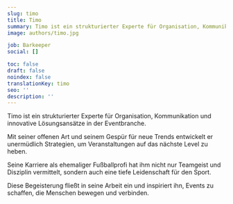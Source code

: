 ```yaml
---
slug: timo
title: Timo
summary: Timo ist ein strukturierter Experte für Organisation, Kommunikation und innovative Lösungsansätze in der Eventbranche.
image: authors/timo.jpg

job: Barkeeper
social: []

toc: false
draft: false
noindex: false
translationKey: timo
seo: ''
description: ''
---
```

Timo ist ein strukturierter Experte für Organisation, Kommunikation und innovative Lösungsansätze in der Eventbranche.

Mit seiner offenen Art und seinem Gespür für neue Trends entwickelt er unermüdlich Strategien, um Veranstaltungen auf das nächste Level zu heben.

Seine Karriere als ehemaliger Fußballprofi hat ihm nicht nur Teamgeist und Disziplin vermittelt, sondern auch eine tiefe Leidenschaft für den Sport.

Diese Begeisterung fließt in seine Arbeit ein und inspiriert ihn, Events zu schaffen, die Menschen bewegen und verbinden.